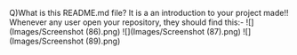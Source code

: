 Q)What is this README.md file?
It is a an introduction to your project made!! Whenever any user open your repository, they should find this:-
![](Images/Screenshot (86).png)
![](Images/Screenshot (87).png)
![](Images/Screenshot (89).png)
